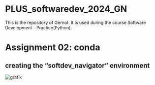 # PLUS_softwaredev_2024_GN

This is the repository of Gernot.
It is used during the course Software Development - Practice(Python).

# Assignment 02: conda

## creating the “softdev_navigator” environment
![grafik](https://github.com/gernotnikolaus/PLUS_softwaredev_2024_GN/assets/148253460/6c249955-1686-42e7-bd91-2421750dfc86)
